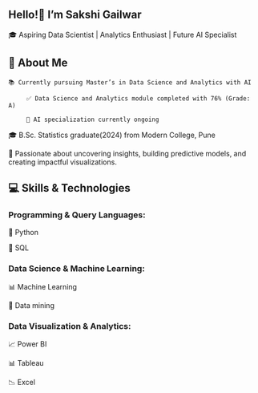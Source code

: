 ## Hello!👋 I’m Sakshi Gailwar

🎓 Aspiring Data Scientist | Analytics Enthusiast | Future AI Specialist
  
## 🎯 About Me

    📚 Currently pursuing Master’s in Data Science and Analytics with AI

         ✅ Data Science and Analytics module completed with 76% (Grade: A)

         🔄 AI specialization currently ongoing
         
   🎓 B.Sc. Statistics graduate(2024) from Modern College, Pune 
   
   🚀 Passionate about uncovering insights, building predictive models, and creating impactful visualizations.

## 💻 Skills & Technologies

### Programming & Query Languages:

   🐍 Python
   
   📝 SQL
   
### Data Science & Machine Learning:

   📊 Machine Learning
   
   🤖 Data mining 

### Data Visualization & Analytics:

  📈 Power BI
  
  📊 Tableau
  
  📉 Excel


<!---
SakshiGailwar/SakshiGailwar is a ✨ special ✨ repository because its `README.md` (this file) appears on your GitHub profile.
You can click the Preview link to take a look at your changes.
--->
